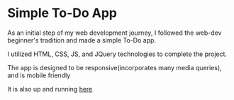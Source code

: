 # Simple To-Do App
<p>As an initial step of my web development journey, I followed the web-dev beginner's tradition and made a simple To-Do app.</p>
<p>I utilized HTML, CSS, JS, and JQuery technologies to complete the project.</p>
<p>The app is designed to be responsive(incorporates many media queries), and is mobile friendly</p>
<p>It is also up and running <a href="https://kaanserin.github.io/SimpleToDoApp/">here</a></p>
